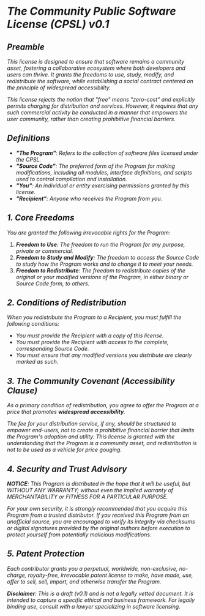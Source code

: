 # ***The Community Public Software License (CPSL) v0.1***

## ***Preamble***

*This license is designed to ensure that software remains a community asset, fostering a collaborative ecosystem where both developers and users can thrive. It grants the freedoms to use, study, modify, and redistribute the software, while establishing a social contract centered on the principle of widespread accessibility.*

*This license rejects the notion that "free" means "zero-cost" and explicitly permits charging for distribution and services. However, it requires that any such commercial activity be conducted in a manner that empowers the user community, rather than creating prohibitive financial barriers.*

## ***Definitions***

* ***"The Program"**: Refers to the collection of software files licensed under the CPSL.*  
* ***"Source Code"**: The preferred form of the Program for making modifications, including all modules, interface definitions, and scripts used to control compilation and installation.*  
* ***"You"**: An individual or entity exercising permissions granted by this license.*  
* ***"Recipient"**: Anyone who receives the Program from you.*

## ***1\. Core Freedoms***

*You are granted the following irrevocable rights for the Program:*

1. ***Freedom to Use**: The freedom to run the Program for any purpose, private or commercial.*  
2. ***Freedom to Study and Modify**: The freedom to access the Source Code to study how the Program works and to change it to meet your needs.*  
3. ***Freedom to Redistribute**: The freedom to redistribute copies of the original or your modified versions of the Program, in either binary or Source Code form, to others.*

## ***2\. Conditions of Redistribution***

*When you redistribute the Program to a Recipient, you must fulfill the following conditions:*

* *You must provide the Recipient with a copy of this license.*  
* *You must provide the Recipient with access to the complete, corresponding Source Code.*  
* *You must ensure that any modified versions you distribute are clearly marked as such.*

## ***3\. The Community Covenant (Accessibility Clause)***

*As a primary condition of redistribution, you agree to offer the Program at a price that promotes **widespread accessibility**.*

*The fee for your distribution service, if any, should be structured to empower end-users, not to create a prohibitive financial barrier that limits the Program's adoption and utility. This license is granted with the understanding that the Program is a community asset, and redistribution is not to be used as a vehicle for price gouging.*

## ***4\. Security and Trust Advisory***

***NOTICE**: This Program is distributed in the hope that it will be useful, but WITHOUT ANY WARRANTY; without even the implied warranty of MERCHANTABILITY or FITNESS FOR A PARTICULAR PURPOSE.*

*For your own security, it is strongly recommended that you acquire this Program from a trusted distributor. If you received this Program from an unofficial source, you are encouraged to verify its integrity via checksums or digital signatures provided by the original authors before execution to protect yourself from potentially malicious modifications.*

## ***5\. Patent Protection***

*Each contributor grants you a perpetual, worldwide, non-exclusive, no-charge, royalty-free, irrevocable patent license to make, have made, use, offer to sell, sell, import, and otherwise transfer the Program.*

***Disclaimer**: This is a draft (v0.1) and is not a legally vetted document. It is intended to capture a specific ethical and business framework. For legally binding use, consult with a lawyer specializing in software licensing.*

